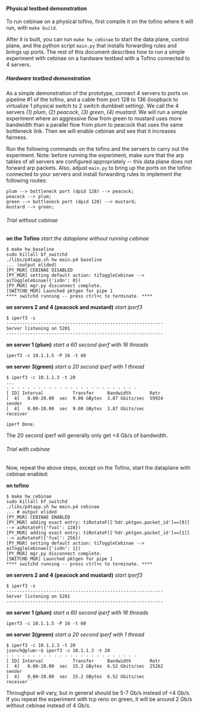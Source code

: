 #### Physical testbed demonstration

To run cebinae on a physical tofino, first compile it on the tofino where it will run, with ``make build``.

After it is built, you can run  ``make hw_cebinae`` to start the data plane, control plane, and the python script ``main.py`` that installs forwarding rules and brings up ports. The rest of this document describes how to run a simple experiment with cebinae on a hardware testbed with a Tofino connected to 4 servers.

##### Hardware testbed demonstration

As a simple demonstration of the prototype, connect 4 servers to ports on pipeline #1 of the tofino, and a cable from port 128 to 136 (loopback to virtualize 1 physical switch to 2 switch dumbbell setting). We call the 4 servers *(1) plum*, *(2) peacock*, *(3) green*, *(4) mustard*. We will run a simple experiment where an aggressive flow from green to mustard uses more bandwidth than a parallel flow from plum to peacock that uses the same bottleneck link. Then we will enable cebinae and see that it increases fairness.

Run the following commands on the tofino and the servers to carry out the experiment. Note: before running the experiment, make sure that the arp tables of all servers are configured appropriately -- this data plane does not forward arp packets. Also, adjust ``main.py`` to bring up the ports on the tofino connected to your servers and install forwarding rules to implement the following routes: 
```
plum --> bottleneck port (dpid 128) --> peacock;
peacock --> plum;
green --> bottleneck port (dpid 128) --> mustard;
mustard --> green;
```

###### Trial without cebinae
**on the Tofino**
*start the dataplane without running cebinae*

```
$ make hw_baseline
sudo killall bf_switchd
./libs/p4tapp.sh hw main.p4 baseline
... (output elided)
[PY_MGR] CEBINAE DISABLED
[PY_MGR] setting default action: tiToggleCebinae --> aiToggleCebinae({'isOn': 0})
[PY_MGR] mgr.py disconnect complete.
[SWITCHD_MGR] Launched pktgen for pipe 1
**** switchd running -- press ctrl+c to terminate. ****
```
**on servers 2 and 4 (peacock and mustard)**
*start iperf3*
```
$ iperf3 -s 
-----------------------------------------------------------
Server listening on 5201
-----------------------------------------------------------
```

**on server 1 (plum)**
*start a 60 second iperf with 16 threads*
```
iperf3 -c 10.1.1.5 -P 16 -t 60
```
**on server 3(green)**
*start a 20 second iperf with 1 thread*
```
$ iperf3 -c 10.1.1.3 -t 20
...
- - - - - - - - - - - - - - - - - - - - - - - - -
[ ID] Interval           Transfer     Bandwidth       Retr
[  4]   0.00-20.00  sec  9.00 GBytes  3.87 Gbits/sec  59924             sender
[  4]   0.00-20.00  sec  9.00 GBytes  3.87 Gbits/sec                  receiver

iperf Done.

```
The 20 second iperf will generally only get <4 Gb/s of bandwidth.

###### Trial with cebinae
Now, repeat the above steps, except on the Tofino, start the dataplane with cebinae enabled: 

**on tofino**
```
$ make hw_cebinae
sudo killall bf_switchd
./libs/p4tapp.sh hw main.p4 cebinae
... # output elided
[PY_MGR] CEBINAE ENABLED
[PY_MGR] adding exact entry: tiRotateF[['hdr.pktgen.packet_id']==[0]] --> aiRotateF({'fval': 128})
[PY_MGR] adding exact entry: tiRotateF[['hdr.pktgen.packet_id']==[1]] --> aiRotateF({'fval': 256})
[PY_MGR] setting default action: tiToggleCebinae --> aiToggleCebinae({'isOn': 1})
[PY_MGR] mgr.py disconnect complete.
[SWITCHD_MGR] Launched pktgen for pipe 1
**** switchd running -- press ctrl+c to terminate. ****
```

**on servers 2 and 4 (peacock and mustard)**
*start iperf3*
```
$ iperf3 -s 
-----------------------------------------------------------
Server listening on 5201
-----------------------------------------------------------
```

**on server 1 (plum)**
*start a 60 second iperf with 16 threads*
```
iperf3 -c 10.1.1.5 -P 16 -t 60
```
**on server 3(green)**
*start a 20 second iperf with 1 thread*
```
$ iperf3 -c 10.1.1.3 -t 20
jsonch@plum:~$ iperf3 -c 10.1.1.3 -t 20   
- - - - - - - - - - - - - - - - - - - - - - - - -
[ ID] Interval           Transfer     Bandwidth       Retr
[  4]   0.00-20.00  sec  15.2 GBytes  6.52 Gbits/sec  25262             sender
[  4]   0.00-20.00  sec  15.2 GBytes  6.52 Gbits/sec                  receiver```

```
Throughput will vary, but in general should be 5-7 Gb/s instead of <4 Gb/s. If you repeat the experiment with tcp reno on green, it will be around 2 Gb/s without cebinae instead of 4 Gb/s.